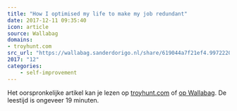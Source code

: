 ```yaml
---
title: "How I optimised my life to make my job redundant"
date: 2017-12-11 09:35:40
icon: article
source: Wallabag
domains:
- troyhunt.com
src_url: "https://wallabag.sanderdorigo.nl/share/619044a7f21ef4.99722203"
2017: "12"
categories:
    - self-improvement
---
```

Het oorspronkelijke artikel kan je lezen op [troyhunt.com](https://www.troyhunt.com/how-i-optimised-my-life-to-make-my-job/) of [op Wallabag](https://wallabag.sanderdorigo.nl/share/619044a7f21ef4.99722203). De leestijd is ongeveer 19 minuten.